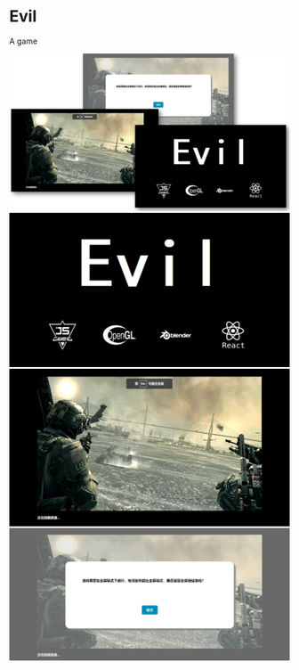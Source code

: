 # Evil
 A game


<img src="./0.png" />
<img src="./1.JPG" />
<img src="./2.JPG" />
<img src="./3.JPG" />